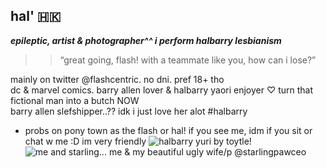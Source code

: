 ## hal' 🇭🇰

 ***epileptic, artist & photographer^^ i perform halbarry lesbianism***
  >> “great going, flash! with a teammate like you, how can i lose?”

  mainly on twitter @flashcentric. no dni. pref 18+ tho  
   dc & marvel comics. barry allen lover & halbarry yaori enjoyer  ♡ 
   turn that fictional man into a butch NOW  
   barry allen slefshipper..?? idk i just love her alot #halbarry
   -  probs on pony town as the flash or hal! if you see me, idm if you sit or chat w me :D im very friendly
  ![halbarry yuri by toytle!](https://pbs.twimg.com/media/GkfGH_oWYAEQ0dv?format=jpg&name=large)
![me and starling...](https://media.discordapp.net/attachments/1273953647557869690/1411471926764765296/image.png?ex=68b4c72b&is=68b375ab&hm=099b6a4450cfa9c5a3156802b606106755cd956a8745dd77cf8a9efc11b64ad3&=&format=webp&quality=lossless) me & my beautiful ugly wife/p @starlingpawceo
